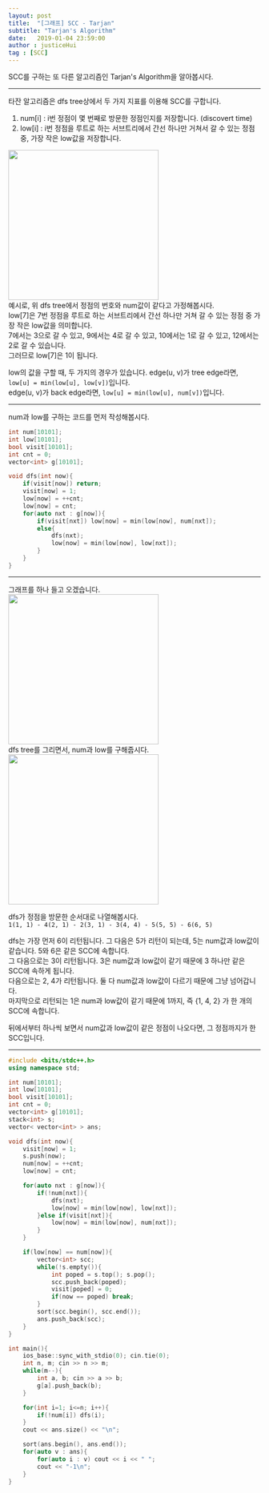 ```yaml
---
layout: post
title:  "[그래프] SCC - Tarjan"
subtitle: "Tarjan's Algorithm"
date:   2019-01-04 23:59:00
author : justiceHui
tag : [SCC]
---
```


SCC를 구하는 또 다른 알고리즘인 Tarjan's Algorithm을 알아봅시다.

<hr>

타잔 알고리즘은 dfs tree상에서 두 가지 지표를 이용해 SCC를 구합니다.
1. num[i] : i번 정점이 몇 번째로 방문한 정점인지를 저장합니다. (discovert time)
2. low[i] : i번 정점을 루트로 하는 서브트리에서 간선 하나만 거쳐서 갈 수 있는 정점 중, 가장 작은 low값을 저장합니다.

<img src = "https://i.imgur.com/mnSAows.png" width = "300px"><br>
예시로, 위 dfs tree에서 정점의 번호와 num값이 같다고 가정해봅시다.<br>
low[7]은 7번 정점을 루트로 하는 서브트리에서 간선 하나만 거쳐 갈 수 있는 정점 중 가장 작은 low값을 의미합니다.<br>
7에서는 3으로 갈 수 있고, 9에서는 4로 갈 수 있고, 10에서는 1로 갈 수 있고, 12에서는 2로 갈 수 있습니다.<br>
그러므로 low[7]은 1이 됩니다.

low의 값을 구할 때, 두 가지의 경우가 있습니다.
edge(u, v)가 tree edge라면, `low[u] = min(low[u], low[v])`입니다.<br>
edge(u, v)가 back edge라면, `low[u] = min(low[u], num[v])`입니다.

<hr>

num과 low를 구하는 코드를 먼저 작성해봅시다.
```cpp
int num[10101];
int low[10101];
bool visit[10101];
int cnt = 0;
vector<int> g[10101];

void dfs(int now){
	if(visit[now]) return;
	visit[now] = 1;
	low[now] = ++cnt;
	low[now] = cnt;
	for(auto nxt : g[now]){
		if(visit[nxt]) low[now] = min(low[now], num[nxt]);
		else{
			dfs(nxt);
			low[now] = min(low[now], low[nxt]);
		}
	}
}
```

<hr>

그래프를 하나 들고 오겠습니다.<br>
<img src = "https://i.imgur.com/Wt5o5tb.png" width = "300px"><br>
dfs tree를 그리면서, num과 low를 구해줍시다.<br>
<img src = "https://i.imgur.com/hl3TJ7K.png" width = "300px">

dfs가 정점을 방문한 순서대로 나열해봅시다.<br>
`1(1, 1) - 4(2, 1) - 2(3, 1) - 3(4, 4) - 5(5, 5) - 6(6, 5)`

dfs는 가장 먼저 6이 리턴됩니다. 그 다음은 5가 리턴이 되는데, 5는 num값과 low값이 같습니다. 5와 6은 같은 SCC에 속합니다.<br>
그 다음으로는 3이 리턴됩니다. 3은 num값과 low값이 같기 때문에 3 하나만 같은 SCC에 속하게 됩니다.<br>
다음으로는 2, 4가 리턴됩니다. 둘 다 num값과 low값이 다르기 때문에 그냥 넘어갑니다.<br>
마지막으로 리턴되는 1은 num과 low값이 같기 때문에 1까지, 즉 {1, 4, 2} 가 한 개의 SCC에 속합니다.

뒤에서부터 하나씩 보면서 num값과 low값이 같은 정점이 나오다면, 그 정점까지가 한 SCC입니다.

<hr>

```cpp
#include <bits/stdc++.h>
using namespace std;

int num[10101];
int low[10101];
bool visit[10101];
int cnt = 0;
vector<int> g[10101];
stack<int> s;
vector< vector<int> > ans;

void dfs(int now){
	visit[now] = 1;
	s.push(now);
	num[now] = ++cnt;
	low[now] = cnt;

	for(auto nxt : g[now]){
		if(!num[nxt]){
			dfs(nxt);
			low[now] = min(low[now], low[nxt]);
		}else if(visit[nxt]){
			low[now] = min(low[now], num[nxt]);
		}
	}

	if(low[now] == num[now]){
		vector<int> scc;
		while(!s.empty()){
			int poped = s.top(); s.pop();
			scc.push_back(poped);
			visit[poped] = 0;
			if(now == poped) break;
		}
		sort(scc.begin(), scc.end());
		ans.push_back(scc);
	}
}

int main(){
	ios_base::sync_with_stdio(0); cin.tie(0);
	int n, m; cin >> n >> m;
	while(m--){
		int a, b; cin >> a >> b;
		g[a].push_back(b);
	}

	for(int i=1; i<=n; i++){
		if(!num[i]) dfs(i);
	}
	cout << ans.size() << "\n";

	sort(ans.begin(), ans.end());
	for(auto v : ans){
		for(auto i : v) cout << i << " ";
		cout << "-1\n";
	}
}
```
